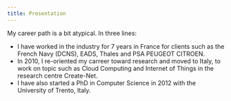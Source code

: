 ```yaml
---
title: Presentation
---
```


My career path is a bit atypical. In three lines: 

* I have worked in the industry for 7 years in France for clients such as the French Navy (DCNS), EADS, Thales and PSA PEUGEOT CITROEN. 
* In 2010, I re-oriented my carreer toward research and moved to Italy, to work on topic such as Cloud Computing and Internet of Things in the research centre Create-Net. 
* I have also started a PhD in Computer Science in 2012 with the University of Trento, Italy.

